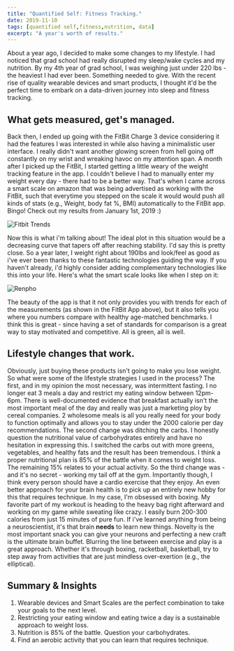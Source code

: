 ```yaml
---
title: "Quantified Self: Fitness Tracking."
date: 2019-11-10
tags: [quantified self,fitness,nutrition, data]
excerpt: "A year's worth of results."
---
```


About a year ago, I decided to make some changes to my lifestyle. I had noticed that grad school had really disrupted my sleep/wake cycles and my nutrition. By my 4th year of grad school, I was weighing just under 220 lbs - the heaviest I had ever been. Something needed to give. With the recent rise of quality wearable devices and smart products, I thought it'd be the perfect time to embark on a data-driven journey into sleep and fitness tracking.

## What gets measured, get's managed.

Back then, I ended up going with the FitBit Charge 3 device considering it had the features I was interested in while also having a minimalistic user interface. I really didn't want another glowing screen from hell going off constantly on my wrist and wreaking havoc on my attention span. A month after I picked up the FitBit, I started getting a little weary of the weight tracking feature in the app. I couldn't believe I had to manually enter my weight every day - there had to be a better way. That's when I came across a smart scale on amazon that was being advertised as working with the FitBit, such that everytime you stepped on the scale it would would push all kinds of stats (e.g., Weight, body fat %, BMI) automatically to the FitBit app. Bingo! Check out my results from January 1st, 2019 :)

<img src="{{ site.url }}{{site.baseurl }}/assets/images/Fitbit.png" alt="Fitbit Trends">

Now this is what i'm talking about! The ideal plot in this situation would be a decreasing curve that tapers off after reaching stability. I'd say this is pretty close. So a year later, I weight right about 190lbs and look/feel as good as i've ever been thanks to these fantastic technologies guiding the way. If you haven't already, i'd highly consider adding complementary technologies like this into your life. Here's what the smart scale looks like when I step on it:

<img src="{{ site.url }}{{site.baseurl }}/assets/images/Renpho.jpeg" alt="Renpho">

The beauty of the app is that it not only provides you with trends for each of the measurements (as shown in the FitBit App above), but it also tells you where you numbers compare with healthy age-matched benchmarks. I think this is great - since having a set of standards for comparison is a great way to stay motivated and competitive. All is green, all is well.

## Lifestyle changes that work.
Obviously, just buying these products isn't going to make you lose weight. So what were some of the lifestyle strategies I used in the process? The first, and in my opinion the most necessary, was intermittent fasting. I no longer eat 3 meals a day and restrict my eating window between 12pm- 6pm. There is well-documented evidence that breakfast actually isn't the most important meal of the day and really was just a marketing ploy by cereal companies. 2 wholesome meals is all you really need for your body to function optimally and allows you to stay under the 2000 calorie per day recommendations. The second change was ditching the carbs. I honestly question the nutritional value of carbohydrates entirely and have no hesitation in expressing this. I switched the carbs out with more greens, vegetables, and healthy fats and the result has been tremendous. I think a proper nutritional plan is 85% of the battle when it comes to weight loss. The remaining 15% relates to your actual activity. So the third change was - and it's no secret - working my tail off at the gym. Importantly though, I think every person should have a cardio exercise that they enjoy.
An even better approach for your brain health is to pick up an entirely new hobby for this that requires technique. In my case, I'm obsessed with boxing. My favorite part of my workout is heading to the heavy bag right afterward and working on my game while sweating like crazy. I easily burn 200-300 calories from just 15 minutes of pure fun. If i've learned anything from being a neuroscientist, it's that brain **needs** to learn new things. Novelty is the most important snack you can give your neurons and perfecting a new craft is the ultimate brain buffet. Blurring the line between exercise and play is a great approach. Whether it's through boxing, racketball, basketball, try to step away from activities that are just mindless over-exertion (e.g., the elliptical).


## Summary & Insights
1. Wearable devices and Smart Scales are the perfect combination to take your goals to the next level.
2. Restricting your eating window and eating twice a day is a sustainable approach to weight loss.
3. Nutrition is 85% of the battle. Question your carbohydrates.
3. Find an aerobic activity that you can learn that requires technique.
